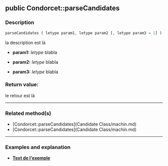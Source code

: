 ## public Condorcet::parseCandidates

### Description    

```php
parseCandidates ( letype param1, letype param2 [, letype param3 = 1] )
```

la description
est là    
- **param1:** *letype* blabla

- **param2:** *letype* blabla

- **param3:** *letype* blabla



### Return value:   

le retour
est là


---------------------------------------

### Related method(s)      

* [Condorcet::parseCandidates](Candidate Class/machin.md)    
* [Condorcet::parseCandidates](Candidate Class/machin.md)    

---------------------------------------

### Examples and explanation

* **[Text de l'exemple](link)**    
